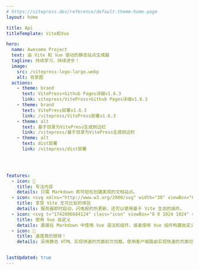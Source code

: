 ```yaml
---
# https://vitepress.dev/reference/default-theme-home-page
layout: home

title: Api 
titleTemplate: Vite和Vue

hero:
  name: Awesome Project
  text: 由 Vite 和 Vue 驱动的静态站点生成器
  tagline: 持续学习，持续进步！
  image:
    src: /vitepress-logo-large.webp     
    alt: 背景图
  actions:
    - theme: brand
      text: VitePress+Github Pages详细v1.6.3
      link: vitepress/VitePress+Github Pages详细v1.6.3
    - theme: brand
      text: VitePress部署v1.6.3
      link: /vitepress/VitePress部署v1.6.3
    - theme: alt    
      text: 基于目录为VitePress生成侧边栏
      link: /vitepress/基于目录为VitePress生成侧边栏
    - theme: alt  
      text: dist部署
      link: /vitepress/dist部署

      


features:
  - icon: 📝
    title: 专注内容
    details: 只需 Markdown 即可轻松创建美观的文档站点。
  - icon: <svg xmlns="http://www.w3.org/2000/svg" width="30" viewBox="0 0 256 256.32"><defs><linearGradient id="a" x1="-.828%" x2="57.636%" y1="7.652%" y2="78.411%"><stop offset="0%" stop-color="#41D1FF"/><stop offset="100%" stop-color="#BD34FE"/></linearGradient><linearGradient id="b" x1="43.376%" x2="50.316%" y1="2.242%" y2="89.03%"><stop offset="0%" stop-color="#FFEA83"/><stop offset="8.333%" stop-color="#FFDD35"/><stop offset="100%" stop-color="#FFA800"/></linearGradient></defs><path fill="url(#a)" d="M255.153 37.938 134.897 252.976c-2.483 4.44-8.862 4.466-11.382.048L.875 37.958c-2.746-4.814 1.371-10.646 6.827-9.67l120.385 21.517a6.537 6.537 0 0 0 2.322-.004l117.867-21.483c5.438-.991 9.574 4.796 6.877 9.62Z"/><path fill="url(#b)" d="M185.432.063 96.44 17.501a3.268 3.268 0 0 0-2.634 3.014l-5.474 92.456a3.268 3.268 0 0 0 3.997 3.378l24.777-5.718c2.318-.535 4.413 1.507 3.936 3.838l-7.361 36.047c-.495 2.426 1.782 4.5 4.151 3.78l15.304-4.649c2.372-.72 4.652 1.36 4.15 3.788l-11.698 56.621c-.732 3.542 3.979 5.473 5.943 2.437l1.313-2.028 72.516-144.72c1.215-2.423-.88-5.186-3.54-4.672l-25.505 4.922c-2.396.462-4.435-1.77-3.759-4.114l16.646-57.705c.677-2.35-1.37-4.583-3.769-4.113Z"/></svg>
    title: 享受 Vite 无可比拟的体验
    details: 服务器即时启动，闪电般的热更新，还可以使用基于 Vite 生态的插件。
  - icon: <svg t="1742006684124" class="icon" viewBox="0 0 1024 1024" version="1.1" xmlns="http://www.w3.org/2000/svg" p-id="8143" width="200" height="200"><path d="M84.05821 959.255884S297.383295 57.691097 928.686032 0c0 0-20.502963 341.480389-201.965972 479.486542 0 0-34.030206 46.096318 73.339335 32.097743 0 0-12.77311 153.512992-201.965972 191.832323 0 0-28.986948 28.986948 55.240168 31.90921 0 0-89.081841 137.534821-312.257775 63.912685 0 0 89.741706-217.425678 165.296305-287.654218A2211.397777 2211.397777 0 0 0 120.727877 943.136313s-15.695372 36.669668-36.669667 16.166704z" fill="#E31637" p-id="8144"></path></svg>
    title: 使用 Vue 自定义
    details: 直接在 Markdown 中使用 Vue 语法和组件，或者使用 Vue 组件构建自定义主题。
  - icon: 🚀
    title: 速度真的很快！
    details: 采用静态 HTML 实现快速的页面初次加载，使用客户端路由实现快速的页面切换导航。


lastUpdated: true
---
```




